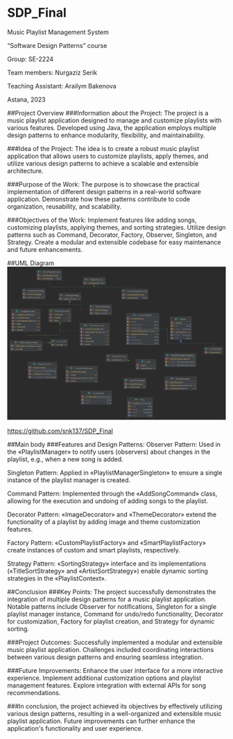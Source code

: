 # SDP_Final
  
 
 



 
Music Playlist Management System

“Software Design Patterns” course
 




 
Group: SE-2224

Team members: Nurgaziz Serik

Teaching Assistant: Arailym Bakenova 





 
Astana, 2023

##Project Overview
###Information about the Project:
 The project is a music playlist application designed to manage and customize playlists with various features. 
Developed using Java, the application employs multiple design patterns to enhance modularity, flexibility, and maintainability. 

###Idea of the Project:
The idea is to create a robust music playlist application that allows users to customize playlists, apply themes, and utilize various design patterns to achieve a scalable and extensible architecture.

###Purpose of the Work:
The purpose is to showcase the practical implementation of different design patterns in a real-world software application.
Demonstrate how these patterns contribute to code organization, reusability, and scalability.

###Objectives of the Work:
Implement features like adding songs, customizing playlists, applying themes, and sorting strategies.
Utilize design patterns such as Command, Decorator, Factory, Observer, Singleton, and Strategy.
Create a modular and extensible codebase for easy maintenance and future enhancements.















##UML Diagram
 ![Screenshot](src.png)

https://github.com/snk137/SDP_Final















##Main body
###Features and Design Patterns:
Observer Pattern:
Used in the «PlaylistManager» to notify users (observers) about changes in the playlist, e.g., when a new song is added.

Singleton Pattern:
Applied in «PlaylistManagerSingleton» to ensure a single instance of the playlist manager is created.

Command Pattern:
Implemented through the «AddSongCommand» class, allowing for the execution and undoing of adding songs to the playlist.

Decorator Pattern:
«ImageDecorator» and «ThemeDecorator» extend the functionality of a playlist by adding image and theme customization features.

Factory Pattern:
«CustomPlaylistFactory» and «SmartPlaylistFactory» create instances of custom and smart playlists, respectively.

Strategy Pattern:
«SortingStrategy» interface and its implementations («TitleSortStrategy» and «ArtistSortStrategy») enable dynamic sorting strategies in the «PlaylistContext».
















##Conclusion
###Key Points:
The project successfully demonstrates the integration of multiple design patterns for a music playlist application.
Notable patterns include Observer for notifications, Singleton for a single playlist manager instance, Command for undo/redo functionality, Decorator for customization, Factory for playlist creation, and Strategy for dynamic sorting.

###Project Outcomes:
Successfully implemented a modular and extensible music playlist application.
Challenges included coordinating interactions between various design patterns and ensuring seamless integration.

###Future Improvements:
Enhance the user interface for a more interactive experience.
Implement additional customization options and playlist management features.
Explore integration with external APIs for song recommendations.

###In conclusion, the project achieved its objectives by effectively utilizing various design patterns, resulting in a well-organized and extensible music playlist application. Future improvements can further enhance the application's functionality and user experience.

































